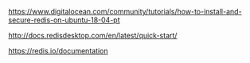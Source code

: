 https://www.digitalocean.com/community/tutorials/how-to-install-and-secure-redis-on-ubuntu-18-04-pt

http://docs.redisdesktop.com/en/latest/quick-start/

https://redis.io/documentation